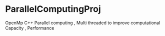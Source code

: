 # ParallelComputingProj
OpenMp C++ Parallel computing , Multi threaded to improve computational Capacity , Performance
